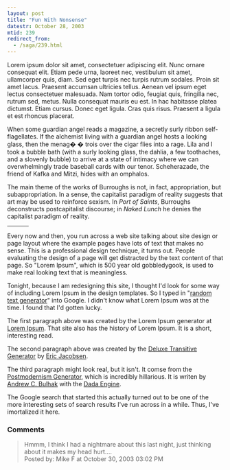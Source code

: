 ```yaml
---
layout: post
title: "Fun With Nonsense"
datestr: October 28, 2003
mtid: 239
redirect_from:
  - /saga/239.html
---
```


 Lorem ipsum dolor sit amet, consectetuer adipiscing elit. Nunc ornare consequat elit. Etiam pede urna, laoreet nec, vestibulum sit amet, ullamcorper quis, diam. Sed eget turpis nec turpis rutrum sodales. Proin sit amet lacus. Praesent accumsan ultricies tellus. Aenean vel ipsum eget lectus consectetuer malesuada. Nam tortor odio, feugiat quis, fringilla nec, rutrum sed, metus. Nulla consequat mauris eu est. In hac habitasse platea dictumst. Etiam cursus. Donec eget ligula. Cras quis risus. Praesent a ligula et est rhoncus placerat.

When some guardian angel reads a magazine, a secretly surly ribbon self-flagellates. If the alchemist living with a guardian angel hosts a looking glass, then the menag� � trois over the cigar flies into a rage. Lila and I took a bubble bath (with a surly looking glass, the dahlia, a few toothaches, and a slovenly bubble) to arrive at a state of intimacy where we can overwhelmingly trade baseball cards with our tenor. Scheherazade, the friend of Kafka and Mitzi, hides with an omphalos.

 The main theme of the works of Burroughs is not, in fact, appropriation, but subappropriation. In a sense, the capitalist paradigm of reality suggests that art may be used to reinforce sexism. In <em>Port of Saints</em>, Burroughs deconstructs postcapitalist discourse; in <em>Naked Lunch</em> he denies the capitalist paradigm of reality. 
<hr align="center" width="10%" size="1px" noshade />

Every now and then, you run across a web site talking about site design or page layout where the example pages have lots of text that makes no sense.  This is a professional design technique, it turns out.  People evaluating the design of a page will get distracted by the text content of that page.  So &quot;Lorem Ipsum&quot;, which is 500 year old gobbledygook, is used to make real looking text that is meaningless.

Tonight, because I am redesigning this site, I thought I'd look for some way of including Lorem Ipsum in the design templates.  So I typed in &quot;<a href="http://www.google.com/search?hl=en&ie=ISO-8859-1&q=random+text+generator" title="Google Search: Randon Text Generator">random text generator</a>&quot; into Google.  I didn't know what Lorem Ipsum was at the time.  I found that I'd gotten lucky.

The first paragraph above was created by the Lorem Ipsum generator at <a href="http://www.lipsum.com/" title="Lorem Ipsum">Lorem Ipsum</a>.  That site also has the history of Lorem Ipsum.  It is a short, interesting read.

The second paragraph above was created by the <a href="http://www.anotherlongsleeplessnight.com/projects/deluxe.html" title="A random text generator for the innocent, the eager, and the doomed">Deluxe Transitive Generator</a> by <a href="http://www.anotherlongsleeplessnight.com/" title="http://www.anotherlongsleeplessnight.com">Eric Jacobsen</a>.

The third paragraph might look real, but it isn't. It comse from the <a href="http://www.elsewhere.org/cgi-bin/postmodern/" title="Postmodernism Generator">Postmodernism Generator</a>, which is incredibly hillarious.  It is writen by <a href="http://dev.null.org/acb/" title="acb">Andrew C. Bulhak</a> with the <a href="http://dev.null.org/dadaengine/" title="also writen by acb">Dada Engine</a>.

The Google search that started this actually turned out to be one of the more interesting sets of search results I've run across in a while.  Thus, I've imortalized it here.

### Comments

<blockquote>
Hmmm, I think I had a nightmare about this last night, just thinking about it makes my head hurt....
<div class="post-meta">Posted by: Mike F at October 30, 2003 03:02 PM</div> </blockquote>

